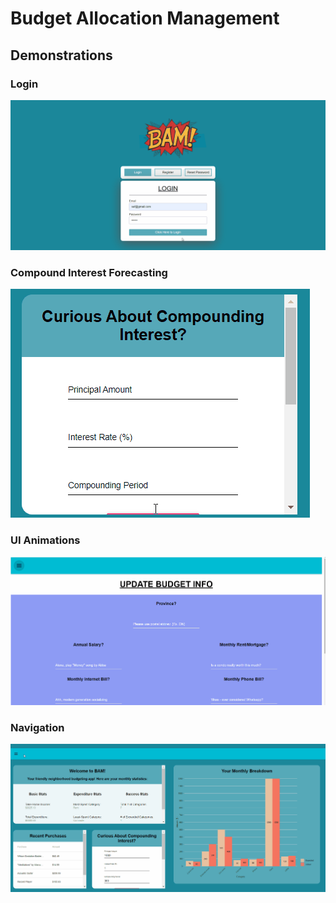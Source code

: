 # Budget Allocation Management

## Demonstrations 
  ### Login
  ![](Demo/Main_Dash.gif)
  
  ### Compound Interest Forecasting
  ![](Demo/Compound_Interest_Forecasting.gif)
  
  ### UI Animations
  ![](Demo/Animations.gif)
  
  ### Navigation
  ![](Demo/Navigation.gif)



